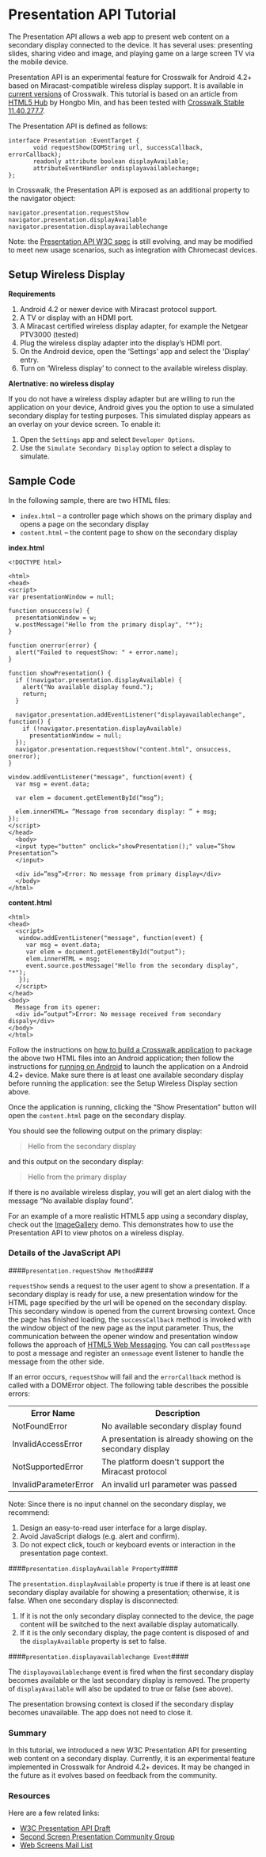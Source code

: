 # Presentation API Tutorial #

The Presentation API allows a web app to present web content on a secondary display connected to the device. It has several uses: presenting slides, sharing video and image, and playing game on a large screen TV via the mobile device.

Presentation API is an experimental feature for Crosswalk for Android 4.2+ based on Miracast-compatible wireless display support. It is available in [current versions](https://crosswalk-project.org/documentation/downloads.html) of Crosswalk.  This tutorial is based on an article from [HTML5 Hub](http://html5hub.com/presentation-api-tutorial/) by Hongbo Min, and has been tested with [Crosswalk Stable 11.40.277.7](https://crosswalk-project.org/documentation/downloads.html).

The Presentation API is defined as follows:

```
interface Presentation :EventTarget {
       void requestShow(DOMString url, successCallback, errorCallback);
       readonly attribute boolean displayAvailable;
       attributeEventHandler ondisplayavailablechange;
};
```

In Crosswalk, the Presentation API is exposed as an additional property to the navigator object:
	
```
navigator.presentation.requestShow
navigator.presentation.displayAvailable
navigator.presentation.displayavailablechange
```

Note: the [Presentation API W3C spec](http://w3c.github.io/presentation-api/) is still evolving, and may be modified to meet new usage scenarios, such as integration with Chromecast devices.

## Setup Wireless Display ##

**Requirements**

1. Android 4.2 or newer device with Miracast protocol support.
2. A TV or display with an HDMI port.
3. A Miracast certified wireless display adapter, for example the Netgear PTV3000 (tested)
4. Plug the wireless display adapter into the display’s HDMI port.
5. On the Android device, open the ‘Settings’ app and select the ‘Display’ entry.
6. Turn on ‘Wireless display’ to connect to the available wireless display.

**Alertnative: no wireless display**

If you do not have a wireless display adapter but are willing to run the application on your device, Android gives you the option to use a simulated secondary display for testing purposes. This simulated display appears as an overlay on your device screen. To enable it:

1. Open the `Settings` app and select `Developer Options`.
2. Use the `Simulate Secondary Display` option to select a display to simulate. 

## Sample Code ##

In the following sample, there are two HTML files:

 * `index.html` – a controller page which shows on the primary display and opens a page on the secondary display
 * `content.html` – the content page to show on the secondary display

**index.html**
```
<!DOCTYPE html>
 
<html>
<head>
<script>
var presentationWindow = null;
 
function onsuccess(w) {
  presentationWindow = w;
  w.postMessage("Hello from the primary display", "*");
}
 
function onerror(error) {
  alert("Failed to requestShow: " + error.name);
}
 
function showPresentation() {
  if (!navigator.presentation.displayAvailable) {
    alert("No available display found.");
    return;
  }
 
  navigator.presentation.addEventListener("displayavailablechange", function() {
    if (!navigator.presentation.displayAvailable)
      presentationWindow = null;
  });
  navigator.presentation.requestShow("content.html", onsuccess, onerror);
}
 
window.addEventListener("message", function(event) {
  var msg = event.data;
 
  var elem = document.getElementById(“msg”);
 
  elem.innerHTML= ”Message from secondary display: ” + msg;
});
</script>
</head>
  <body>
  <input type="button" onclick="showPresentation();" value=”Show Presentation”>
  </input>
   
  <div id=”msg”>Error: No message from primary display</div>
  </body>
</html>
``` 

**content.html**
```
<html>
<head>
  <script>
   window.addEventListener("message", function(event) {
     var msg = event.data;
     var elem = document.getElementById(“output”);
     elem.innerHTML = msg;
     event.source.postMessage("Hello from the secondary display", "*");
   });
  </script>
</head>
<body>
  Message from its opener:
  <div id=”output”>Error: No message received from secondary dispaly</div>
</body>
</html>
```

Follow the instructions on [how to build a Crosswalk application](/documentation/android/build_an_application.html) to package the above two HTML files into an Android application; then follow the instructions for [running on Android](/documentation/android/run_on_android.html) to launch the application on a Android 4.2+ device. Make sure there is at least one available secondary display before running the application: see the Setup Wireless Display section above.

Once the application is running, clicking the “Show Presentation” button will open the `content.html` page on the secondary display.

You should see the following output on the primary display:

> Hello from the secondary display

and this output on the secondary display:
> Hello from the primary display

If there is no available wireless display, you will get an alert dialog with the message “No available display found”.

For an example of a more realistic HTML5 app using a secondary display, check out the [ImageGallery](https://github.com/crosswalk-project/crosswalk-demos/tree/master/Gallery) demo. This demonstrates how to use the Presentation API to view photos on a wireless display.


### Details of the JavaScript API ###

####`presentation.requestShow Method`####

`requestShow` sends a request to the user agent to show a presentation. If a secondary display is ready for use, a new presentation window for the HTML page specified by the url will be opened on the secondary display. This secondary window is opened from the current browsing context. Once the page has finished loading, the `successCallback` method is invoked with the window object of the new page as the input parameter. Thus, the communication between the opener window and presentation window follows the approach of [HTML5 Web Messaging](http://www.w3.org/TR/webmessaging/). You can call `postMessage` to post a message and register an `onmessage` event listener to handle the message from the other side.

If an error occurs, `requestShow` will fail and the `errorCallback` method is called with a DOMError object. The following table describes the possible errors:

<table>
<tr><th>Error Name</th><th>Description</th></tr>
<tr><td>NotFoundError</t><td>No available secondary display found</td></tr>
<tr><td>InvalidAccessError</td><td>A presentation is already showing on the secondary display</td></tr>
<tr><td>NotSupportedError</td><td>The platform doesn't support the Miracast protocol</td></tr>
<tr><td>InvalidParameterError</td><td>An invalid url parameter was passed</td></tr>
</table>

Note:  Since there is no input channel on the secondary display, we recommend:

1. Design an easy-to-read user interface for a large display.
2. Avoid JavaScript dialogs (e.g. alert and confirm).
3. Do not expect click, touch or keyboard events or interaction in the presentation page context.

####`presentation.displayAvailable Property`####

The `presentation.displayAvailable` property is true if there is at least one secondary display available for showing a presentation; otherwise, it is false. When one secondary display is disconnected:

1. If it is not the only secondary display connected to the device, the page content will be switched to the next available display automatically.
2. If it is the only secondary display, the page content is disposed of and the `displayAvailable` property is set to false.

####`presentation.displayavailablechange Event`####

The `displayavailablechange` event is fired when the first secondary display becomes available or the last secondary display is removed. The property of `displayAvailable` will also be updated to true or false (see above).

The presentation browsing context is closed if the secondary display becomes unavailable. The app does not need to close it.


### Summary ###

In this tutorial, we introduced a new W3C Presentation API for presenting web content on a secondary display. Currently, it is an experimental feature implemented in Crosswalk for Android 4.2+ devices.  It may be changed in the future as it evolves based on feedback from the community.


### Resources ###

Here are a few related links:

* [W3C Presentation API Draft](http://w3c.github.io/presentation-api/)
* [Second Screen Presentation Community Group](http://www.w3.org/community/webscreens/)
* [Web Screens Mail List](http://lists.w3.org/Archives/Public/public-webscreens/)
